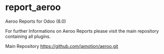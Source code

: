report_aeroo
============

Aeroo Reports for Odoo (8.0)

For further Informations on Aeroo Reports please visit the main repository containing all plugins.

Main Repository https://github.com/jamotion/aeroo.git
